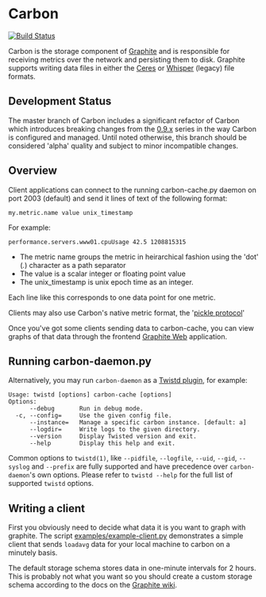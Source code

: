 # Carbon

[![Build Status](https://secure.travis-ci.org/graphite-project/carbon.png?branch=master)](http://travis-ci.org/graphite-project/carbon)

Carbon is the storage component of [Graphite][] and is responsible for
receiving metrics over the network and persisting them to disk. Graphite
supports writing data files in either the [Ceres][] or [Whisper][] (legacy)
file formats.

[Graphite]: https://github.com/graphite-project
[Graphite Web]: https://github.com/graphite-project/graphite-web
[Whisper]: https://github.com/graphite-project/whisper
[Ceres]: https://github.com/graphite-project/ceres

## Development Status
The master branch of Carbon includes a significant refactor of Carbon which
introduces breaking changes from the [0.9.x][] series in the way Carbon is
configured and managed. Until noted otherwise, this branch should be considered
'alpha' quality and subject to minor incompatible changes.

[0.9.x]: https://github.com/graphite-project/carbon/branches/0.9.x

## Overview

Client applications can connect to the running carbon-cache.py daemon on port
2003 (default) and send it lines of text of the following format:

    my.metric.name value unix_timestamp

For example:

    performance.servers.www01.cpuUsage 42.5 1208815315

- The metric name groups the metric in heirarchical fashion using the 'dot' (*.*)
character as a path separator
- The value is a scalar integer or floating point value
- The unix\_timestamp is unix epoch time as an integer.

Each line like this corresponds to one data point for one metric.

Clients may also use Carbon's native metric format, the '[pickle protocol][]'

Once you've got some clients sending data to carbon-cache, you can view
graphs of that data through the frontend [Graphite Web][] application.

[pickle protocol]: http://graphite.readthedocs.org/en/latest/feeding-carbon.html#the-pickle-protocol

## Running carbon-daemon.py

Alternatively, you may run `carbon-daemon` as a
[Twistd plugin][], for example:

    Usage: twistd [options] carbon-cache [options]
    Options:
          --debug       Run in debug mode.
      -c, --config=     Use the given config file.
          --instance=   Manage a specific carbon instance. [default: a]
          --logdir=     Write logs to the given directory.
          --version     Display Twisted version and exit.
          --help        Display this help and exit.

Common options to `twistd(1)`, like `--pidfile`, `--logfile`, `--uid`, `--gid`,
`--syslog` and `--prefix` are fully supported and have precedence over
`carbon-daemon`'s own options. Please refer to `twistd --help` for the full list of
supported `twistd` options.

[Twistd plugin]: http://twistedmatrix.com/documents/current/core/howto/plugin.html

## Writing a client

First you obviously need to decide what data it is you want to graph with
graphite. The script [examples/example-client.py] demonstrates a simple client
that sends `loadavg` data for your local machine to carbon on a minutely basis.

The default storage schema stores data in one-minute intervals for 2 hours.
This is probably not what you want so you should create a custom storage schema
according to the docs on the [Graphite wiki][].

[Graphite wiki]: http://graphite.wikidot.com
[examples/example-client.py]: https://github.com/graphite-project/carbon/blob/master/examples/example-client.py
